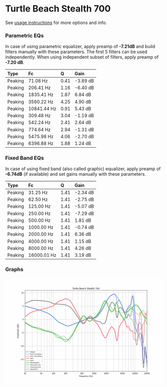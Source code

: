 # Turtle Beach Stealth 700
See [usage instructions](https://github.com/jaakkopasanen/AutoEq#usage) for more options and info.

### Parametric EQs
In case of using parametric equalizer, apply preamp of **-7.21dB** and build filters manually
with these parameters. The first 5 filters can be used independently.
When using independent subset of filters, apply preamp of **-7.20 dB**.

| Type    | Fc          |    Q | Gain     |
|:--------|:------------|:-----|:---------|
| Peaking | 71.08 Hz    | 0.41 | -3.89 dB |
| Peaking | 206.41 Hz   | 1.16 | -6.40 dB |
| Peaking | 1835.41 Hz  | 1.87 | 6.84 dB  |
| Peaking | 3560.22 Hz  | 4.25 | 4.90 dB  |
| Peaking | 10841.44 Hz | 0.91 | 5.43 dB  |
| Peaking | 309.48 Hz   | 3.04 | -1.19 dB |
| Peaking | 542.24 Hz   | 2.41 | 2.64 dB  |
| Peaking | 774.64 Hz   | 2.94 | -1.31 dB |
| Peaking | 5475.98 Hz  | 4.06 | -2.70 dB |
| Peaking | 6396.88 Hz  | 1.88 | 1.24 dB  |

### Fixed Band EQs
In case of using fixed band (also called graphic) equalizer, apply preamp of **-6.74dB**
(if available) and set gains manually with these parameters.

| Type    | Fc          |    Q | Gain     |
|:--------|:------------|:-----|:---------|
| Peaking | 31.25 Hz    | 1.41 | -2.34 dB |
| Peaking | 62.50 Hz    | 1.41 | -2.75 dB |
| Peaking | 125.00 Hz   | 1.41 | -5.07 dB |
| Peaking | 250.00 Hz   | 1.41 | -7.29 dB |
| Peaking | 500.00 Hz   | 1.41 | 1.81 dB  |
| Peaking | 1000.00 Hz  | 1.41 | -0.74 dB |
| Peaking | 2000.00 Hz  | 1.41 | 6.36 dB  |
| Peaking | 4000.00 Hz  | 1.41 | 1.15 dB  |
| Peaking | 8000.00 Hz  | 1.41 | 4.26 dB  |
| Peaking | 16000.01 Hz | 1.41 | 3.19 dB  |

### Graphs
![](./Turtle%20Beach%20Stealth%20700.png)